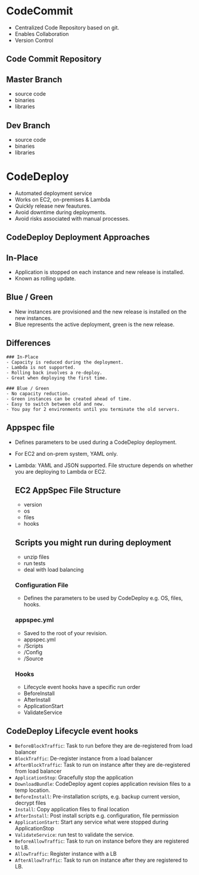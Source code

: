 # CodeCommit
- Centralized Code Repository based on git.
- Enables Collaboration
- Version Control

## Code Commit Repository
  ## Master Branch
  - source code
  - binaries
  - libraries

  ## Dev Branch 
  - source code
  - binaries
  - libraries

# CodeDeploy
- Automated deployment service
- Works on EC2, on-premises & Lambda
- Quickly release new feautures.
- Avoid downtime during deployments.
- Avoid risks associated with manual processes.

## CodeDeploy Deployment Approaches
  ## In-Place
  - Application is stopped on each instance and new release is installed.
  - Known as rolling update.
  
  ## Blue / Green
  - New instances are provisioned and the new release is installed on the new instances.
  - Blue represents the active deployment, green is the new release.

  ## Differences
  
    ### In-Place
    - Capacity is reduced during the deployment.
    - Lambda is not supported.
    - Rolling back involves a re-deploy. 
    - Great when deploying the first time.

    ### Blue / Green
    - No capacity reduction.
    - Green instances can be created ahead of time.
    - Easy to switch between old and new.
    - You pay for 2 environments until you terminate the old servers. 

## Appspec file
- Defines parameters to be used during a CodeDeploy deployment.
- For EC2 and on-prem system, YAML only.
- Lambda: YAML and JSON supported. File structure depends on whether you are deploying to Lambda or EC2.

  ## EC2 AppSpec File Structure
  - version
  - os
  - files
  - hooks 

  ## Scripts you might run during deployment
  - unzip files
  - run tests
  - deal with load balancing

  ### Configuration File
  - Defines the parameters to be used by CodeDeploy e.g. OS, files, hooks.
  
  ### appspec.yml
  - Saved to the root of your revision.
  - appspec.yml
  - /Scripts
  - /Config
  - /Source

  ### Hooks
  - Lifecycle event hooks have a specific run order
  - BeforeInstall
  - AfterInstall
  - ApplicationStart
  - ValidateService

## CodeDeploy Lifecycle event hooks
- `BeforeBlockTraffic`: Task to run before they are de-registered from load balancer
- `BlockTraffic`: De-register instance from a load balancer
- `AfterBlockTraffic`: Task to run on instance after they are de-registered from load balancer
- `ApplicationStop`: Gracefully stop the application
- `DownloadBundle`: CodeDeploy agent copies application revision files to a temp location.
- `BeforeInstall`: Pre-installation scripts, e.g. backup current version, decrypt files
- `Install`: Copy application files to final location
- `AfterInstall`: Post install scripts e.g. configuration, file permission
- `ApplicationStart`: Start any service what were stopped during ApplicationStop
- `ValidateService`: run test to validate the service.
- `BeforeAllowTraffic`: Task to run on instance before they are registered to LB.
- `AllowTraffic`: Register instance with a LB
- `AfterAllowTraffic`: Task to run on instance after they are registered to LB.



